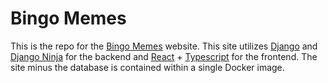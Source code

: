 # Bingo Memes

This is the repo for the [Bingo Memes](http://dev.bingomemes.com/about) website. This site utilizes [Django](https://www.djangoproject.com/) and [Django Ninja](https://django-ninja.rest-framework.com) for the backend and [React](https://reactjs.org/) + [Typescript](https://www.typescriptlang.org/) for the frontend. The site minus the database is contained within a single Docker image.
